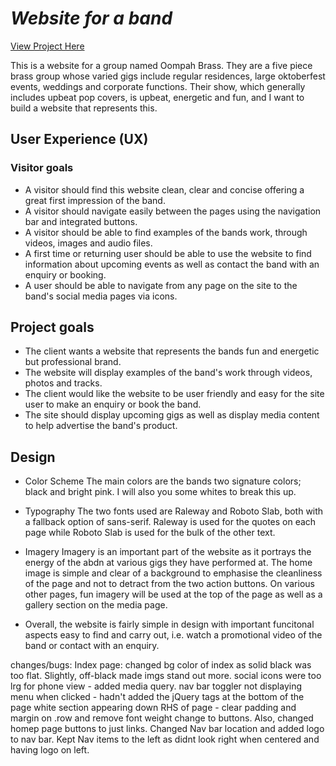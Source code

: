 # _Website for a band_

[View Project Here](#)

This is a website for a group named Oompah Brass. They are a five piece brass group whose varied gigs include regular residences, large oktoberfest events, weddings and corporate functions. Their show, which generally includes upbeat pop covers, is upbeat, energetic and fun, and I want to build a website that represents this. 

## User Experience (UX)

### Visitor goals

  - A visitor should find this website clean, clear and concise offering a great first impression of the band.
  - A visitor should navigate easily between the pages using the navigation bar and integrated buttons. 
  - A visitor should be able to find examples of the bands work, through videos, images and audio files. 
  - A first time or returning user should be able to use the website to find information about upcoming events as well as contact the band with an enquiry or booking. 
  - A user should be able to navigate from any page on the site to the band's social media pages via icons. 

## Project goals

  - The client wants a website that represents the bands fun and energetic but professional brand. 
  - The website will display examples of the band's work through videos, photos and tracks. 
  - The client would like the website to be user friendly and easy for the site user to make an enquiry or book the band. 
  - The site should display upcoming gigs as well as display media content to help advertise the band's product.

## Design

  * Color Scheme
    The main colors are the bands two signature colors; black and bright pink. I will also you some whites to break this up. 

  * Typography 
    The two fonts used are Raleway and Roboto Slab, both with a fallback option of sans-serif. Raleway is used for the quotes on each page while Roboto Slab is used for the bulk of the other text. 

  * Imagery
    Imagery is an important part of the website as it portrays the energy of the abdn at various gigs they have performed at. The home image is simple and clear of a background to emphasise the cleanliness of the page and not to detract from the two action buttons. On various other pages, fun imagery will be used at the top of the page as well as a gallery section on the media page. 

  * Overall, the website is fairly simple in design with important funcitonal aspects easy to find and carry out, i.e. watch a promotional    video of the band or contact with an enquiry. 



changes/bugs:
Index page:
changed bg color of index as solid black was too flat. Slightly, off-black made imgs stand out more.
social icons were too lrg for phone view - added media query. 
nav bar toggler not displaying menu when clicked - hadn't added the jQuery tags at the bottom of the page
white section appearing down RHS of page - clear padding and margin on .row and remove font weight change to buttons. Also, changed homep page buttons to just links. 
Changed Nav bar location and added logo to nav bar. Kept Nav items to the left as didnt look right when centered and having logo on left. 